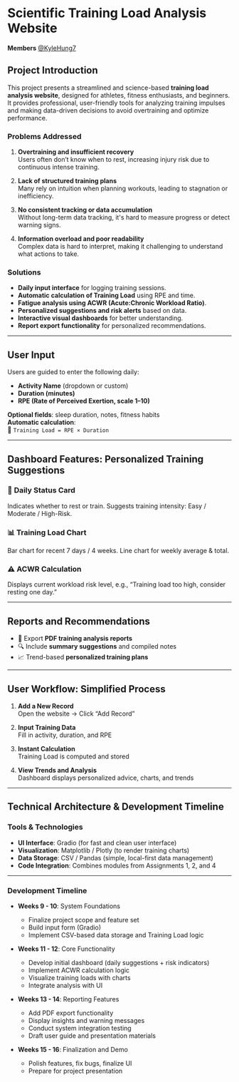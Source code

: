 # Scientific Training Load Analysis Website

**Members** [@KyleHung7](https://github.com/KyleHung7)

## Project Introduction
This project presents a streamlined and science-based **training load analysis website**, designed for athletes, fitness enthusiasts, and beginners. It provides professional, user-friendly tools for analyzing training impulses and making data-driven decisions to avoid overtraining and optimize performance.

### **Problems Addressed**
1. **Overtraining and insufficient recovery**  
   Users often don’t know when to rest, increasing injury risk due to continuous intense training.

2. **Lack of structured training plans**  
   Many rely on intuition when planning workouts, leading to stagnation or inefficiency.

3. **No consistent tracking or data accumulation**  
   Without long-term data tracking, it's hard to measure progress or detect warning signs.

4. **Information overload and poor readability**  
   Complex data is hard to interpret, making it challenging to understand what actions to take.

### **Solutions**
- **Daily input interface** for logging training sessions.
- **Automatic calculation of Training Load** using RPE and time.
- **Fatigue analysis using ACWR (Acute:Chronic Workload Ratio)**.
- **Personalized suggestions and risk alerts** based on data.
- **Interactive visual dashboards** for better understanding.
- **Report export functionality** for personalized recommendations.

---

## User Input
Users are guided to enter the following daily:

- **Activity Name** (dropdown or custom)
- **Duration (minutes)**
- **RPE (Rate of Perceived Exertion, scale 1–10)**

**Optional fields**: sleep duration, notes, fitness habits  
**Automatic calculation**:  
📌 `Training Load = RPE × Duration`

---

## Dashboard Features: Personalized Training Suggestions

### 🔹 **Daily Status Card**  
Indicates whether to rest or train. Suggests training intensity: Easy / Moderate / High-Risk.

### 📊 **Training Load Chart**  
Bar chart for recent 7 days / 4 weeks. Line chart for weekly average & total.

### ⚠️ **ACWR Calculation**  
Displays current workload risk level, e.g., “Training load too high, consider resting one day.”

---

## Reports and Recommendations

- 📄 Export **PDF training analysis reports**  
- 🔍 Include **summary suggestions** and compiled notes  
- 📈 Trend-based **personalized training plans**

---

## User Workflow: Simplified Process

1. **Add a New Record**  
   Open the website → Click “Add Record”

2. **Input Training Data**  
   Fill in activity, duration, and RPE

3. **Instant Calculation**  
   Training Load is computed and stored

4. **View Trends and Analysis**  
   Dashboard displays personalized advice, charts, and trends

---

## Technical Architecture & Development Timeline

### **Tools & Technologies**
- **UI Interface**: Gradio (for fast and clean user interface)
- **Visualization**: Matplotlib / Plotly (to render training charts)
- **Data Storage**: CSV / Pandas (simple, local-first data management)
- **Code Integration**: Combines modules from Assignments 1, 2, and 4

---

### **Development Timeline**

- **Weeks 9 - 10**: System Foundations  
  - Finalize project scope and feature set  
  - Build input form (Gradio)  
  - Implement CSV-based data storage and Training Load logic

- **Weeks 11 - 12**: Core Functionality  
  - Develop initial dashboard (daily suggestions + risk indicators)  
  - Implement ACWR calculation logic  
  - Visualize training loads with charts  
  - Integrate analysis with UI

- **Weeks 13 - 14**: Reporting Features  
  - Add PDF export functionality  
  - Display insights and warning messages  
  - Conduct system integration testing  
  - Draft user guide and presentation materials

- **Weeks 15 - 16**: Finalization and Demo  
  - Polish features, fix bugs, finalize UI  
  - Prepare for project presentation

